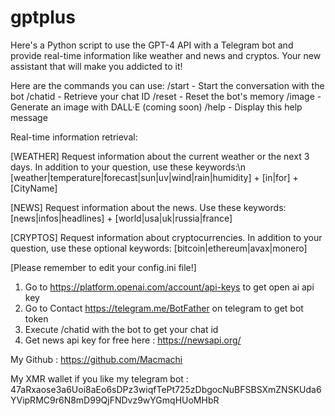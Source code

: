 # gptplus
Here's a Python script to use the GPT-4 API with a Telegram bot and provide real-time information like weather and news and cryptos. Your new assistant that will make you addicted to it!

Here are the commands you can use:
/start - Start the conversation with the bot
/chatid - Retrieve your chat ID
/reset - Reset the bot's memory
/image - Generate an image with DALL·E (coming soon) 
/help - Display this help message

Real-time information retrieval:

[WEATHER] Request information about the current weather or the next 3 days.
In addition to your question, use these keywords:\n   [weather|temperature|forecast|sun|uv|wind|rain|humidity] + [in|for] + [CityName]  

[NEWS] Request information about the news.
Use these keywords: [news|infos|headlines] + [world|usa|uk|russia|france]  

[CRYPTOS] Request information about cryptocurrencies.
In addition to your question, use these optional keywords: [bitcoin|ethereum|avax|monero]

[Please remember to edit your config.ini file!]
1. Go to https://platform.openai.com/account/api-keys to get open ai api key
2. Go to Contact https://telegram.me/BotFather on telegram to get bot token
3. Execute /chatid with the bot to get your chat id
4. Get news api key for free here : https://newsapi.org/

My Github : https://github.com/Macmachi 

My XMR wallet if you like my telegram bot : 47aRxaose3a6Uoi8aEo6sDPz3wiqfTePt725zDbgocNuBFSBSXmZNSKUda6YVipRMC9r6N8mD99QjFNDvz9wYGmqHUoMHbR  
